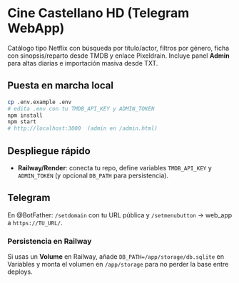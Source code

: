 # Cine Castellano HD (Telegram WebApp)
Catálogo tipo Netflix con búsqueda por título/actor, filtros por género, ficha con sinopsis/reparto desde TMDB y enlace Pixeldrain. Incluye panel **Admin** para altas diarias e importación masiva desde TXT.

## Puesta en marcha local
```bash
cp .env.example .env
# edita .env con tu TMDB_API_KEY y ADMIN_TOKEN
npm install
npm start
# http://localhost:3000  (admin en /admin.html)
```

## Despliegue rápido
- **Railway/Render**: conecta tu repo, define variables `TMDB_API_KEY` y `ADMIN_TOKEN` (y opcional `DB_PATH` para persistencia).

## Telegram
En @BotFather: `/setdomain` con tu URL pública y `/setmenubutton` → web_app a `https://TU_URL/`.

### Persistencia en Railway
Si usas un **Volume** en Railway, añade `DB_PATH=/app/storage/db.sqlite` en Variables y monta el volumen en `/app/storage` para no perder la base entre deploys.
